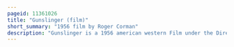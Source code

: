 ```yaml
---
pageid: 11361026
title: "Gunslinger (film)"
short_summary: "1956 film by Roger Corman"
description: "Gunslinger is a 1956 american western Film under the Direction of Roger Corman starring John ireland beverly Garland and allison Hayes. The Script was written by Charles B and Mark Hanna. Griffith."
---
```

